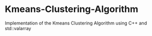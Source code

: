 # Kmeans-Clustering-Algorithm
Implementation of the Kmeans Clustering Algorithm using C++ and std::valarray
